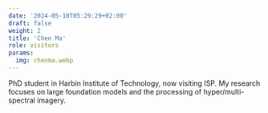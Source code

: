 ```yaml
---
date: '2024-05-10T05:29:29+02:00'
draft: false
weight: 2
title: 'Chen Ma'
role: visitors
params:
  img: chenma.webp
---
```


PhD student in Harbin Institute of Technology, now visiting ISP. My research focuses on large foundation models and the processing of hyper/multi-spectral imagery.

